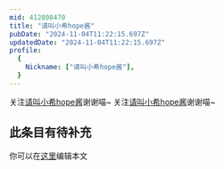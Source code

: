 ```yaml
---
mid: 412808470
title: "请叫小希hope酱"
pubDate: "2024-11-04T11:22:15.697Z"
updatedDate: "2024-11-04T11:22:15.697Z"
profile:
  {
    Nickname: ["请叫小希hope酱"],
  }
---
```


关注[请叫小希hope酱](https://space.bilibili.com/412808470)谢谢喵~ 关注[请叫小希hope酱](https://space.bilibili.com/412808470)谢谢喵~

## 此条目有待补充
你可以在[这里](https://github.com/Yuhanawa/VTuber.ICU/edit/master/src/content/v/请叫小希hope酱/index.md)编辑本文

